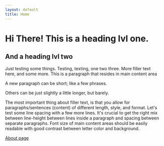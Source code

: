 ```yaml
---
layout: default
title: Home
---
```


# Hi There! This is a heading lvl one.

## And a heading lvl two

Just testing some things. Testing, texting, one two three. More filler text here, and some more. This is a paragraph that resides in main content area

A new paragraph can be short; like a few phrases.

Others can be just slightly a little longer, but barely.

The most important thing about filler text, is that you allow for paragraphs/sentences (content) of different length, style, and format. Let's test some line spacing with a few more lines. It's crucial to get the right mix between line-height between lines inside a paragraph and spacing between separate paragraphs. Font size of main content areas should be easily readable with good contrast between letter color and background.

[About page](https://craigkraft.github.io/about)
